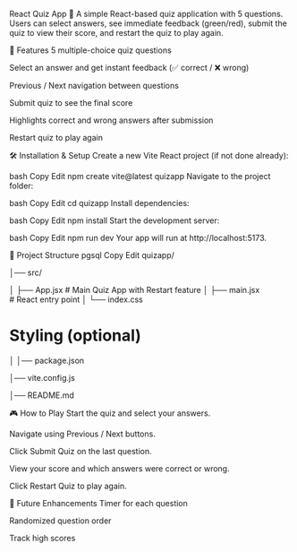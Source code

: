 React Quiz App 🎯
A simple React-based quiz application with 5 questions.
Users can select answers, see immediate feedback (green/red), submit the quiz to view their score, and restart the quiz to play again.

🚀 Features
5 multiple-choice quiz questions

Select an answer and get instant feedback (✅ correct / ❌ wrong)

Previous / Next navigation between questions

Submit quiz to see the final score

Highlights correct and wrong answers after submission

Restart quiz to play again

🛠️ Installation & Setup
Create a new Vite React project (if not done already):

bash
Copy
Edit
npm create vite@latest quizapp
Navigate to the project folder:

bash
Copy
Edit
cd quizapp
Install dependencies:

bash
Copy
Edit
npm install
Start the development server:

bash
Copy
Edit
npm run dev
Your app will run at http://localhost:5173.

📂 Project Structure
pgsql
Copy
Edit
quizapp/

│── src/

│   ├── App.jsx 
       # Main Quiz App with Restart feature
│   ├── main.jsx  
     # React entry point
│   └── index.css   
   # Styling (optional)
│
│── package.json

│── vite.config.js

│── README.md

🎮 How to Play
Start the quiz and select your answers.

Navigate using Previous / Next buttons.

Click Submit Quiz on the last question.

View your score and which answers were correct or wrong.

Click Restart Quiz to play again.

🔹 Future Enhancements
Timer for each question

Randomized question order

Track high scores

